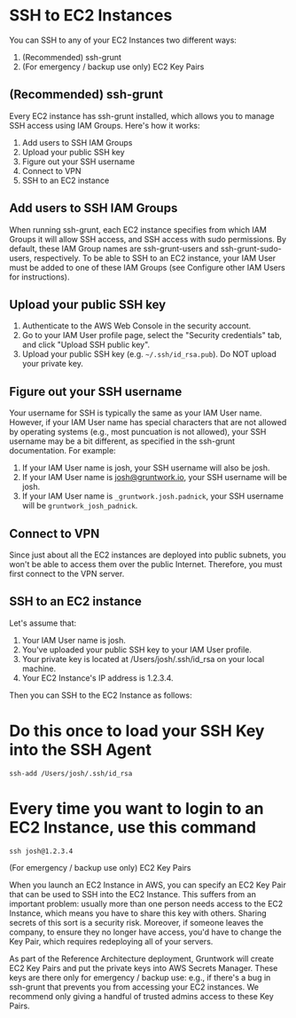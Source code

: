 # SSH to EC2 Instances 
You can SSH to any of your EC2 Instances two different ways:
1. (Recommended) ssh-grunt
1. (For emergency / backup use only) EC2 Key Pairs

## (Recommended) ssh-grunt

Every EC2 instance has ssh-grunt installed, which allows you to manage SSH access using IAM Groups. Here's how it works:

1. Add users to SSH IAM Groups
1. Upload your public SSH key
1. Figure out your SSH username
1. Connect to VPN
1. SSH to an EC2 instance

## Add users to SSH IAM Groups

When running ssh-grunt, each EC2 instance specifies from which IAM Groups it will allow SSH access, and SSH access with sudo permissions. By default, these IAM Group names are ssh-grunt-users and ssh-grunt-sudo-users, respectively. To be able to SSH to an EC2 instance, your IAM User must be added to one of these IAM Groups (see Configure other IAM Users for instructions).

## Upload your public SSH key

1. Authenticate to the AWS Web Console in the security account.
1. Go to your IAM User profile page, select the "Security credentials" tab, and click "Upload SSH public key".
1. Upload your public SSH key (e.g. `~/.ssh/id_rsa.pub`). Do NOT upload your private key.

## Figure out your SSH username

Your username for SSH is typically the same as your IAM User name. However, if your IAM User name has special characters that are not allowed by operating systems (e.g., most puncuation is not allowed), your SSH username may be a bit different, as specified in the ssh-grunt documentation. For example:

1. If your IAM User name is josh, your SSH username will also be josh.
1. If your IAM User name is josh@gruntwork.io, your SSH username will be josh.
1. If your IAM User name is `_gruntwork.josh.padnick`, your SSH username will be `gruntwork_josh_padnick`.

## Connect to VPN

Since just about all the EC2 instances are deployed into public subnets, you won't be able to access them over the public Internet. Therefore, you must first connect to the VPN server.

## SSH to an EC2 instance

Let's assume that:

1.  Your IAM User name is josh.
1.  You've uploaded your public SSH key to your IAM User profile.
1.  Your private key is located at /Users/josh/.ssh/id_rsa on your local machine.
1.  Your EC2 Instance's IP address is 1.2.3.4.

Then you can SSH to the EC2 Instance as follows:

# Do this once to load your SSH Key into the SSH Agent
`ssh-add /Users/josh/.ssh/id_rsa`

# Every time you want to login to an EC2 Instance, use this command
`ssh josh@1.2.3.4`

(For emergency / backup use only) EC2 Key Pairs

When you launch an EC2 Instance in AWS, you can specify an EC2 Key Pair that can be used to SSH into the EC2 Instance. This suffers from an important problem: usually more than one person needs access to the EC2 Instance, which means you have to share this key with others. Sharing secrets of this sort is a security risk. Moreover, if someone leaves the company, to ensure they no longer have access, you'd have to change the Key Pair, which requires redeploying all of your servers.

As part of the Reference Architecture deployment, Gruntwork will create EC2 Key Pairs and put the private keys into AWS Secrets Manager. These keys are there only for emergency / backup use: e.g., if there's a bug in ssh-grunt that prevents you from accessing your EC2 instances. We recommend only giving a handful of trusted admins access to these Key Pairs.
